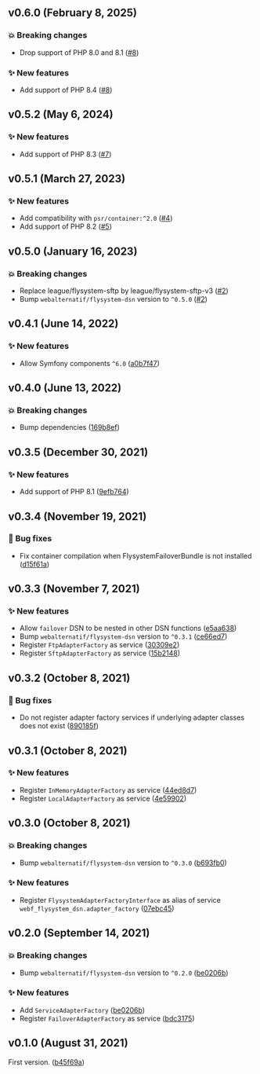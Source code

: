 ## v0.6.0 (February 8, 2025)

### 💥 Breaking changes

* Drop support of PHP 8.0 and 8.1 ([#8](https://github.com/webalternatif/flysystem-dsn-bundle/pull/8))

### ✨ New features

* Add support of PHP 8.4 ([#8](https://github.com/webalternatif/flysystem-dsn-bundle/pull/8))

## v0.5.2 (May 6, 2024)

### ✨ New features

* Add support of PHP 8.3 ([#7](https://github.com/webalternatif/flysystem-dsn-bundle/pull/7))

## v0.5.1 (March 27, 2023)

### ✨ New features

* Add compatibility with `psr/container:^2.0` ([#4](https://github.com/webalternatif/flysystem-dsn-bundle/pull/4))
* Add support of PHP 8.2 ([#5](https://github.com/webalternatif/flysystem-dsn-bundle/pull/5))

## v0.5.0 (January 16, 2023)

### 💥 Breaking changes

* Replace league/flysystem-sftp by league/flysystem-sftp-v3 ([#2](https://github.com/webalternatif/flysystem-dsn-bundle/pull/2))
* Bump `webalternatif/flysystem-dsn` version to `^0.5.0` ([#2](https://github.com/webalternatif/flysystem-dsn-bundle/pull/2))

## v0.4.1 (June 14, 2022)

### ✨ New features

* Allow Symfony components `^6.0` ([a0b7f47](https://github.com/webalternatif/flysystem-dsn-bundle/commit/a0b7f47dd67e34bfe0d5c84e7259c0ae8b203ca2))

## v0.4.0 (June 13, 2022)

### 💥 Breaking changes

* Bump dependencies ([169b8ef](https://github.com/webalternatif/flysystem-dsn-bundle/commit/169b8efd2444cb8654e12abcd5c132b84aa297af))

## v0.3.5 (December 30, 2021)

### ✨ New features

* Add support of PHP 8.1 ([9efb764](https://github.com/webalternatif/flysystem-dsn-bundle/commit/9efb764cb467e87962fe37ae5896ae029c645ccd))

## v0.3.4 (November 19, 2021)

### 🐛 Bug fixes

* Fix container compilation when FlysystemFailoverBundle is not installed ([d15f61a](https://github.com/webalternatif/flysystem-dsn-bundle/commit/d15f61adae279b87e677aa81f1fc86536ee78219))

## v0.3.3 (November 7, 2021)

### ✨ New features

* Allow `failover` DSN to be nested in other DSN functions ([e5aa638](https://github.com/webalternatif/flysystem-dsn-bundle/commit/e5aa6384aed2eb41d3f13a0f575f9cf2a440f42f))
* Bump `webalternatif/flysystem-dsn` version to `^0.3.1` ([ce66ed7](https://github.com/webalternatif/flysystem-dsn-bundle/commit/ce66ed7d6d346d2cd60ddd067a73aac0fa532095))
* Register `FtpAdapterFactory` as service ([30309e2](https://github.com/webalternatif/flysystem-dsn-bundle/commit/30309e225340c58b3f5b971beb51a6d215ff7e33))
* Register `SftpAdapterFactory` as service ([15b2148](https://github.com/webalternatif/flysystem-dsn-bundle/commit/15b21483550c16ddddb615aa78bc20b242d87b5f))

## v0.3.2 (October 8, 2021)

### 🐛 Bug fixes

* Do not register adapter factory services if underlying adapter classes does not exist ([890185f](https://github.com/webalternatif/flysystem-dsn-bundle/commit/890185fc0bf52f3d820b804b793ce000ba23b095))

## v0.3.1 (October 8, 2021)

### ✨ New features

* Register `InMemoryAdapterFactory` as service ([44ed8d7](https://github.com/webalternatif/flysystem-dsn-bundle/commit/44ed8d7ca5c0cd31a515be94f253087558859a67))
* Register `LocalAdapterFactory` as service ([4e59902](https://github.com/webalternatif/flysystem-dsn-bundle/commit/4e59902d876b19b67849a8477aa7bf19a73e6763))

## v0.3.0 (October 8, 2021)

### 💥 Breaking changes

* Bump `webalternatif/flysystem-dsn` version to `^0.3.0` ([b693fb0](https://github.com/webalternatif/flysystem-dsn-bundle/commit/b693fb040157531c74fa7d975f1404a6cb309817))

### ✨ New features

* Register `FlysystemAdapterFactoryInterface` as alias of service `webf_flysystem_dsn.adapter_factory` ([07ebc45](https://github.com/webalternatif/flysystem-dsn-bundle/commit/07ebc4545a73cb1e0ae8e928b0b7c9713cab1991))

## v0.2.0 (September 14, 2021)

### 💥 Breaking changes

* Bump `webalternatif/flysystem-dsn` version to `^0.2.0` ([be0206b](https://github.com/webalternatif/flysystem-dsn-bundle/commit/be0206b746db7b37bde6a973846304f9e5aa1770))

### ✨ New features

* Add `ServiceAdapterFactory` ([be0206b](https://github.com/webalternatif/flysystem-dsn-bundle/commit/be0206b746db7b37bde6a973846304f9e5aa1770))
* Register `FailoverAdapterFactory` as service ([bdc3175](https://github.com/webalternatif/flysystem-dsn-bundle/commit/bdc31756d5fd88e42e0c6c8c27ffd9d28c43c970))

## v0.1.0 (August 31, 2021)

First version. ([b45f69a](https://github.com/webalternatif/flysystem-dsn-bundle/commit/b45f69a82565def5feaea21b2ef38e6824ce6401))
